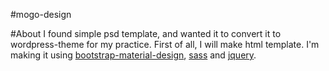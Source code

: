 #mogo-design

#About
I found simple psd template, and wanted it to convert it to wordpress-theme for my practice. First of all, I will make html template. I'm making it using [bootstrap-material-design](https://github.com/FezVrasta/bootstrap-material-design), [sass](https://github.com/sass/sass) and [jquery](https://github.com/jquery/jquery). 